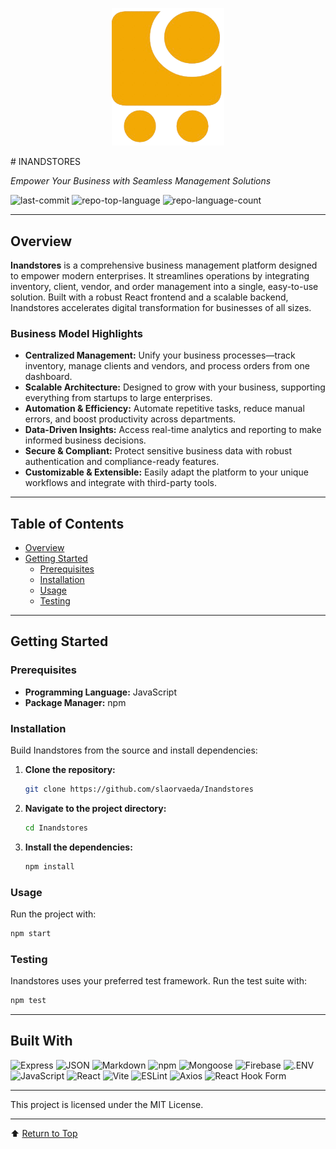 <p align="center">
  <!-- Replace 'logo.png' with your actual logo file name or a direct image URL -->
  <img src="/frontend/src/assets/img/logo.png" alt="Inandstores Logo" width="180"/>
</p>
# INANDSTORES

_Empower Your Business with Seamless Management Solutions_

![last-commit](https://img.shields.io/github/last-commit/slaorvaeda/Inandstores?style=flat&logo=git&logoColor=white&color=0080ff)
![repo-top-language](https://img.shields.io/github/languages/top/slaorvaeda/Inandstores?style=flat&color=0080ff)
![repo-language-count](https://img.shields.io/github/languages/count/slaorvaeda/Inandstores?style=flat&color=0080ff)

---

## Overview

**Inandstores** is a comprehensive business management platform designed to empower modern enterprises. It streamlines operations by integrating inventory, client, vendor, and order management into a single, easy-to-use solution. Built with a robust React frontend and a scalable backend, Inandstores accelerates digital transformation for businesses of all sizes.

### Business Model Highlights

- **Centralized Management:** Unify your business processes—track inventory, manage clients and vendors, and process orders from one dashboard.
- **Scalable Architecture:** Designed to grow with your business, supporting everything from startups to large enterprises.
- **Automation & Efficiency:** Automate repetitive tasks, reduce manual errors, and boost productivity across departments.
- **Data-Driven Insights:** Access real-time analytics and reporting to make informed business decisions.
- **Secure & Compliant:** Protect sensitive business data with robust authentication and compliance-ready features.
- **Customizable & Extensible:** Easily adapt the platform to your unique workflows and integrate with third-party tools.

---

## Table of Contents

- [Overview](#overview)
- [Getting Started](#getting-started)
  - [Prerequisites](#prerequisites)
  - [Installation](#installation)
  - [Usage](#usage)
  - [Testing](#testing)

---

## Getting Started

### Prerequisites

- **Programming Language:** JavaScript
- **Package Manager:** npm

### Installation

Build Inandstores from the source and install dependencies:

1. **Clone the repository:**
    ```sh
    git clone https://github.com/slaorvaeda/Inandstores
    ```
2. **Navigate to the project directory:**
    ```sh
    cd Inandstores
    ```
3. **Install the dependencies:**
    ```sh
    npm install
    ```

### Usage

Run the project with:

```sh
npm start
```

### Testing

Inandstores uses your preferred test framework. Run the test suite with:

```sh
npm test
```

---

## Built With

![Express](https://img.shields.io/badge/Express-000000.svg?style=flat&logo=Express&logoColor=white)
![JSON](https://img.shields.io/badge/JSON-000000.svg?style=flat&logo=JSON&logoColor=white)
![Markdown](https://img.shields.io/badge/Markdown-000000.svg?style=flat&logo=Markdown&logoColor=white)
![npm](https://img.shields.io/badge/npm-CB3837.svg?style=flat&logo=npm&logoColor=white)
![Mongoose](https://img.shields.io/badge/Mongoose-F04D35.svg?style=flat&logo=Mongoose&logoColor=white)
![Firebase](https://img.shields.io/badge/Firebase-DD2C00.svg?style=flat&logo=Firebase&logoColor=white)
![.ENV](https://img.shields.io/badge/.ENV-ECD53F.svg?style=flat&logo=dotenv&logoColor=black)
![JavaScript](https://img.shields.io/badge/JavaScript-F7DF1E.svg?style=flat&logo=JavaScript&logoColor=black)
![React](https://img.shields.io/badge/React-61DAFB.svg?style=flat&logo=React&logoColor=black)
![Vite](https://img.shields.io/badge/Vite-646CFF.svg?style=flat&logo=Vite&logoColor=white)
![ESLint](https://img.shields.io/badge/ESLint-4B32C3.svg?style=flat&logo=ESLint&logoColor=white)
![Axios](https://img.shields.io/badge/Axios-5A29E4.svg?style=flat&logo=Axios&logoColor=white)
![React Hook Form](https://img.shields.io/badge/React%20Hook%20Form-EC5990.svg?style=flat&logo=React-Hook-Form&logoColor=white)

---

This project is licensed under the MIT License.

---

⬆ [Return to Top](#inandstores)